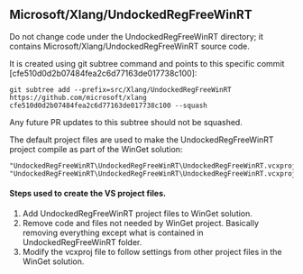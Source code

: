 ## Microsoft/Xlang/UndockedRegFreeWinRT

Do not change code under the UndockedRegFreeWinRT directory; it contains Microsoft/Xlang/UndockedRegFreeWinRT source code. 

It is created using git subtree command and points to this specific commit [cfe510d0d2b07484fea2c6d77163de017738c100]:

    git subtree add --prefix=src/Xlang/UndockedRegFreeWinRT https://github.com/microsoft/xlang cfe510d0d2b07484fea2c6d77163de017738c100 --squash

Any future PR updates to this subtree should not be squashed. 

The default project files are used to make the UndockedRegFreeWinRT project compile as part of the WinGet solution:

    "UndockedRegFreeWinRT\UndockedRegFreeWinRT\UndockedRegFreeWinRT.vcxproj" 
    "UndockedRegFreeWinRT\UndockedRegFreeWinRT\UndockedRegFreeWinRT.vcxproj.filters" 

#### Steps used to create the VS project files.

1. Add UndockedRegFreeWinRT project files to WinGet solution.
2. Remove code and files not needed by WinGet project. Basically removing everything except what is contained in UndockedRegFreeWinRT folder.
3. Modify the vcxproj file to follow settings from other project files in the WinGet solution.